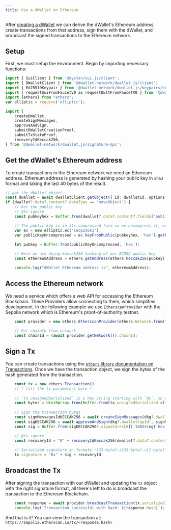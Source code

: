 ```yaml
---
title: Use a dWallet on Ethereum
---
```


After [creating a dWallet](../your-first-dwallet.md#create-a-dwallet) we can derive the dWallet's Ethereum address, create transactions from that address, sign them with the dWallet, and broadcast the signed transactions to the Ethereum network.

## Setup
First, we must setup the environment. Begin by importing necessary functions:
```typescript
import { SuiClient } from '@mysten/sui.js/client';
import { DWalletClient } from '@dwallet-network/dwallet.js/client';
import { Ed25519Keypair } from '@dwallet-network/dwallet.js/keypairs/ed25519';
import { requestSuiFromFaucetV0 as requestDwltFromFaucetV0 } from '@dwallet-network/dwallet.js/faucet';
import {ethers} from "ethers";
var elliptic = require('elliptic');

import {
    createDWallet,
    createSignMessages,
    approveAndSign,
    submitDWalletCreationProof,
    submitTxStateProof,
    recoveryIdKeccak256,
} from '@dwallet-network/dwallet.js/signature-mpc';
```

## Get the dWallet's Ethereum address

To create transactions in the Ethereum network we need an Ethereum address.
Ethereum address is generated by hashing your public key in `sha3` format and taking the last 40 bytes of the result.

```typescript
// get the dWallet object
const dwallet = await dwalletClient.getObject({ id: dwalletId, options: {showContent: true}});
if (dwallet?.data?.content?.dataType == 'moveObject') {
    // Get the public key
    // @ts-ignore
    const pubkeyhex = Buffer.from(dwallet?.data?.content?.fields['public_key']).toString('hex');

    // The public key is in its compressed form so we uncompress it, as the address is derived from the uncompressed public key.
    var ec = new elliptic.ec('secp256k1');
    var publicKeyUncompressed = ec.keyFromPublic(pubkeyhex, 'hex').getPublic(false, 'hex');
    
    let pubkey = Buffer.from(publicKeyUncompressed, 'hex');

    // Here we are doing keccak256 hashing of our ECDSA public key
    const ethereumAddress = ethers.getAddress(ethers.keccak256(pubkey).slice(-40));

    console.log("dWallet Ethereum address is", ethereumAddress);
```

## Access the Ethereum network
We need a service which offers a web API for accessing the Ethereum Blockchain. These Providers allow connecting to them, which simplifies development.
In the following example we use `EtherscanProvider` with the Sepolia network which is Ethereum's proof-of-authority testnet.

```typescript
    const provider = new ethers.EtherscanProvider(ethers.Network.from("sepolia"), "");
    
    // Get chainId from network
    const chainId = (await provider.getNetwork()).chainId;
```

## Sign a Tx

You can create transactions using the [`ethers` library documentation on Transactions](https://docs.ethers.org/v5/api/providers/types/#types--transactions).
Once we have the transaction object, we sign the bytes of the hash generated from the transaction.

```typescript
    const tx = new ethers.Transaction()
    // * fill the tx parameters here *
    
    // `tx.unsignedSerialized` is a hex string starting with `0x`, so we remove it by slicing the first two characters before parsing it as a hex string into a byte array.
    const bytes = Uint8Array.from(Buffer.from(tx.unsignedSerialized.slice(2), 'hex'));
    
    // Sign the transaction bytes
    const signMessagesIdKECCAK256 = await createSignMessages(dkg?.dwalletId!, dkg?.dkgOutput, [bytes], "KECCAK256", keypair, dwalletClient);
    const sigKECCAK256 = await approveAndSign(dkg?.dwalletCapId!, signMessagesIdKECCAK256!, [bytes], keypair, dwalletClient);
    const sig = Buffer.from(sigKECCAK256?.signatures[0]).toString('hex');

    // @ts-ignore
    const recoveryId = "0" + recoveryIdKeccak256(dwallet?.data?.content?.fields['public_key'], bytes, sigKECCAK256?.signatures[0]).toString(16);
    
    // Serialized signature in formate r[32-byte]-s[32-byte]-v[1-byte] where v is recovery id.
    tx.signature = "0x" + sig + recoveryId;
```

## Broadcast the Tx

After signing the transaction with our dWallet and updating the `tx` object with the right signature format, all there's left to do is broadcast the transaction to the Ethereum Blockchain.

```typescript
    const response = await provider.broadcastTransaction(tx.serialized);
    console.log(`Transaction successful with hash: ${response.hash}`);
```

And that is it! You can view the transaction at: `https://sepolia.etherscan.io/tx/<response.hash>`
